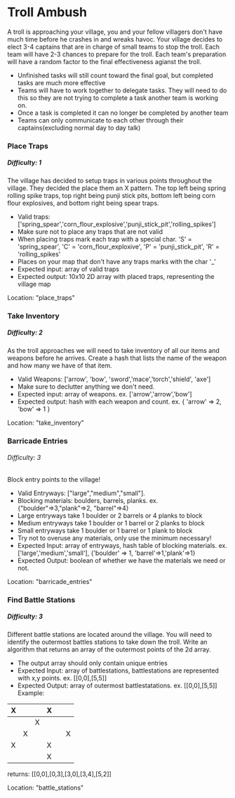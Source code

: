 # Troll Ambush
A troll is approaching your village, you and your fellow villagers don't have much time before he crashes in and wreaks havoc. Your village decides to elect 3-4 captains that are in charge of small teams to stop the troll. Each team will have 2-3 chances to prepare for the troll. Each team's preparation will have a random factor to the final effectiveness agianst the troll. 
* Unfinished tasks will still count toward the final goal, but completed tasks are much more effective
* Teams will have to work together to delegate tasks. They will need to do this so they are not trying to complete a task another team is working on. 
* Once a task is completed it can no longer be completed by another team
* Teams can only communicate to each other through their captains(excluding normal day to day talk)

### Place Traps
##### Difficulty: 1
The village has decided to setup traps in various points throughout the village. They decided the place them an X pattern. The top left being spring rolling spike traps, top right being punji stick pits, bottom left being corn flour explosives, and bottom right being spear traps.
* Valid traps: ['spring_spear','corn_flour_explosive','punji_stick_pit','rolling_spikes']
* Make sure not to place any traps that are not valid
* When placing traps mark each trap with a special char. 'S' = 'spring_spear', 'C' = 'corn_flour_exploxive', 'P' = 'punji_stick_pit', 'R' = 'rolling_spikes'
* Places on your map that don't have any traps marks with the char '_'
* Expected input: array of valid traps
* Expected output: 10x10 2D array with placed traps, representing the village map

Location: "place_traps"

### Take Inventory
##### Difficulty: 2
As the troll approaches we will need to take inventory of all our items and weapons before he arrives. Create a hash that lists the name of the weapon and how many we have of that item.
* Valid Weapons: ['arrow', 'bow', 'sword','mace','torch','shield', 'axe']
* Make sure to declutter anything we don't need.
* Expected input: array of weapons. ex. ['arrow','arrow','bow']
* Expected output: hash with each weapon and count. ex. { 'arrow' => 2, 'bow' => 1 }

Location: "take_inventory"

### Barricade Entries
###### Difficulty: 3
Block entry points to the village! 
* Valid Entryways: ["large","medium","small"].
* Blocking materials: boulders, barrels, planks. ex. {"boulder"=>3,"plank"=>2, "barrel"=>4}
* Large entryways take 1 boulder or 2 barrels or 4 planks to block
* Medium entryways take 1 boulder or 1 barrel or 2 planks to block
* Small entryways take 1 boulder or 1 barrel or 1 plank to block
* Try not to overuse any materials, only use the minimum necessary!
* Expected Input: array of entryways, hash table of blocking materials. ex. ['large','medium','small'], {'boulder' => 1, 'barrel'=>1,'plank'=>1}
* Expected Output: boolean of whether we have the materials we need or not.

Location: "barricade_entries"

### Find Battle Stations
##### Difficulty: 3 
Different battle stations are located around the village. You will need to identify the outermost battles stations to take down the troll. Write an algorithm that returns an array of the outermost points of the 2d array.
* The output array should only contain unique entries
* Expected Input: array of battlestations, battlestations are represented with x,y points. ex. [[0,0],[5,5]]
* Expected Output: array of outermost battlestatations. ex. [[0,0],[5,5]]
Example: 

| X |   |   | X |   |   |
|---|---|---|---|---|---|
|   |   | X |   |   |   |
|   | X |   |   |   | X |
| X |   |   | X |   |   |
|   |   |   | X |   |   |

returns: [[0,0],[0,3],[3,0],[3,4],[5,2]]

Location: "battle_stations"